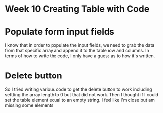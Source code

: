 # Week 10 Creating Table with Code

# Populate form input fields 

I know that in order to populate the input fields, we need to grab the data from that specific array and append it to the table row and columns. In terms of how to write the code, I only have a guess as to how it's written. 

# Delete button

So I tried writing various code to get the delete button to work including settting the array length to 0 but that did not work. Then I thought if I could set the table element equal to an empty string. I feel like I'm close but am missing some elements. 
